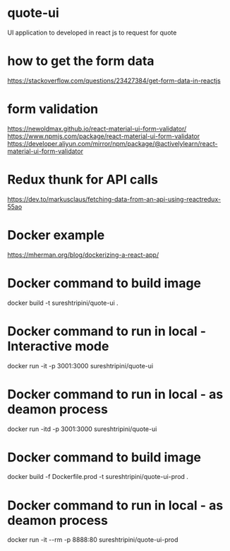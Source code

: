# quote-ui
UI application to developed in react js to request for quote

# how to get the form data
https://stackoverflow.com/questions/23427384/get-form-data-in-reactjs

# form validation
https://newoldmax.github.io/react-material-ui-form-validator/
https://www.npmjs.com/package/react-material-ui-form-validator
https://developer.aliyun.com/mirror/npm/package/@activelylearn/react-material-ui-form-validator

# Redux thunk for API calls
https://dev.to/markusclaus/fetching-data-from-an-api-using-reactredux-55ao

# Docker example
https://mherman.org/blog/dockerizing-a-react-app/

# Docker command to build image
docker build -t sureshtripini/quote-ui .
# Docker command to run in local - Interactive mode
docker run -it -p 3001:3000 sureshtripini/quote-ui
# Docker command to run in local - as deamon process
docker run -itd -p 3001:3000 sureshtripini/quote-ui

# Docker command to build image
docker build -f Dockerfile.prod -t sureshtripini/quote-ui-prod .

# Docker command to run in local - as deamon process 
docker run -it --rm -p 8888:80 sureshtripini/quote-ui-prod


